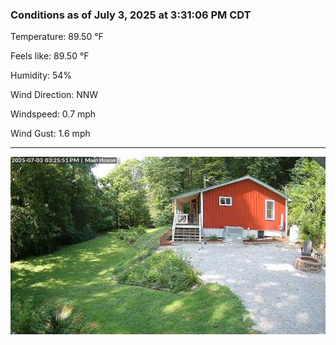 ### Conditions as of July 3, 2025 at 3:31:06 PM CDT 

Temperature: 89.50 &deg;F

Feels like: 89.50 &deg;F

Humidity: 54%

Wind Direction: NNW

Windspeed: 0.7 mph

Wind Gust: 1.6 mph

---

<img src="./images/latest.jpeg"/>

